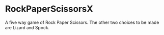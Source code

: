 # RockPaperScissorsX
 A five way game of Rock Paper Scissors.  The other two choices to be made are Lizard and Spock.
